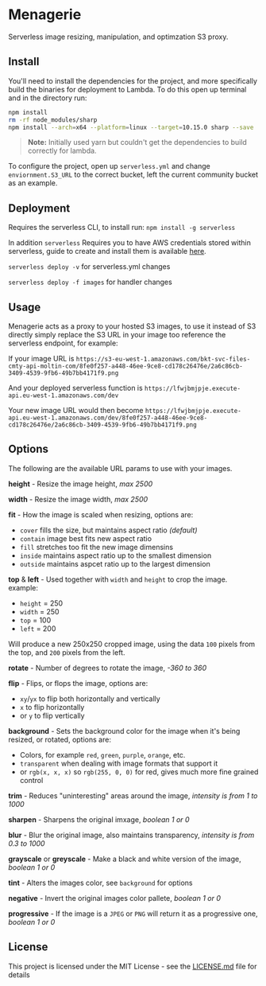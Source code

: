 # Menagerie
Serverless image resizing, manipulation, and optimzation S3 proxy.

## Install
You'll need to install the dependencies for the project, and more specifically build the binaries for deployment to Lambda. To do this open up terminal and in the directory run:

``` bash
npm install
rm -rf node_modules/sharp
npm install --arch=x64 --platform=linux --target=10.15.0 sharp --save
```

> **Note:** Initially used yarn but couldn't get the dependencies to build correctly for lambda.

To configure the project, open up `serverless.yml` and change `enviornment.S3_URL` to the correct bucket, left the current community bucket as an example.

## Deployment
Requires the serverless CLI, to install run: `npm install -g serverless`

In addition `serverless` Requires you to have AWS credentials stored within serverless, guide to create and install them is available [here](http://bit.ly/aws-creds-setup).

`serverless deploy -v` for serverless.yml changes

`serverless deploy -f images` for handler changes

## Usage
Menagerie acts as a proxy to your hosted S3 images, to use it instead of S3 directly simply replace the S3 URL in your image too reference the serverless endpoint, for example:

If your image URL is `https://s3-eu-west-1.amazonaws.com/bkt-svc-files-cmty-api-moltin-com/8fe0f257-a448-46ee-9ce8-cd178c26476e/2a6c86cb-3409-4539-9fb6-49b7bb4171f9.png`

And your deployed serverless function is `https://lfwjbmjpje.execute-api.eu-west-1.amazonaws.com/dev`

Your new image URL would then become `https://lfwjbmjpje.execute-api.eu-west-1.amazonaws.com/dev/8fe0f257-a448-46ee-9ce8-cd178c26476e/2a6c86cb-3409-4539-9fb6-49b7bb4171f9.png`

## Options
The following are the available URL params to use with your images.

**height** - Resize the image height, _max 2500_

**width** - Resize the image width, _max 2500_

**fit** - How the image is scaled when resizing, options are:
  - `cover` fills the size, but maintains aspect ratio _(default)_
  - `contain` image best fits new aspect ratio
  - `fill` stretches too fit the new image dimensins
  - `inside` maintains aspect ratio up to the smallest dimension
  - `outside` maintains aspcet ratio up to the largest dimension

**top** & **left** - Used together with `width` and `height` to crop the image. example:
  - `height` = 250
  - `width` = 250
  - `top` = 100
  - `left` = 200
 
Will produce a new 250x250 cropped image, using the data `100` pixels from the top, and `200` pixels from the left.

**rotate** - Number of degrees to rotate the image, _-360 to 360_

**flip** - Flips, or flops the image, options are:
  - `xy`/`yx` to flip both horizontally and vertically
  - `x` to flip horizontally
  - or `y` to flip vertically

**background** - Sets the background color for the image when it's being resized, or rotated, options are:
  - Colors, for example `red`, `green`, `purple`, `orange`, etc.
  - `transparent` when dealing with image formats that support it
  - or `rgb(x, x, x)` so `rgb(255, 0, 0)` for red, gives much more fine grained control
 
**trim** - Reduces "uninteresting" areas around the image, _intensity is from 1 to 1000_

**sharpen** - Sharpens the original imxage, _boolean 1 or 0_

**blur** - Blur the original image, also maintains transparency, _intensity is from 0.3 to 1000_

**grayscale** or **greyscale** - Make a black and white version of the image, _boolean 1 or 0_

**tint** - Alters the images color, see `background` for options

**negative** - Invert the original images color pallete, _boolean 1 or 0_

**progressive** - If the image is a `JPEG` or `PNG` will return it as a progressive one, _boolean 1 or 0_

## License
This project is licensed under the MIT License - see the [LICENSE.md](LICENSE.md) file for details